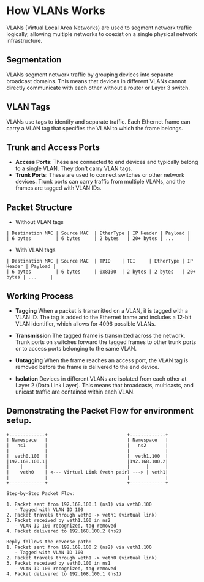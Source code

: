 # How VLANs Works

VLANs (Virtual Local Area Networks) are used to segment network traffic logically, allowing multiple networks to coexist on a single physical network infrastructure.

## Segmentation 
VLANs segment network traffic by grouping devices into separate broadcast domains. This means that devices in different VLANs cannot directly communicate with each other without a router or Layer 3 switch.
## VLAN Tags
VLANs use tags to identify and separate traffic. Each Ethernet frame can carry a VLAN tag that specifies the VLAN to which the frame belongs.
## Trunk and Access Ports
- **Access Ports**: These are connected to end devices and typically belong to a single VLAN. They don't carry VLAN tags.
- **Trunk Ports**: These are used to connect switches or other network devices. Trunk ports can carry traffic from multiple VLANs, and the frames are tagged with VLAN IDs.

## Packet Structure 
- Without VLAN tags
```
| Destination MAC | Source MAC  | EtherType | IP Header | Payload |
| 6 bytes         | 6 bytes     | 2 bytes   | 20+ bytes | ...     |

```
- With VLAN tags
```
| Destination MAC | Source MAC  | TPID    | TCI     | EtherType | IP Header | Payload |
| 6 bytes         | 6 bytes     | 0x8100  | 2 bytes | 2 bytes   | 20+ bytes | ...     |

```
## Working Process 
- **Tagging**
    When a packet is transmitted on a VLAN, it is tagged with a VLAN ID. The tag is added to the Ethernet frame and includes a 12-bit VLAN identifier, which allows for 4096 possible VLANs.

- **Transmission** 
    The tagged frame is transmitted across the network. Trunk ports on switches forward the tagged frames to other trunk ports or to access ports belonging to the same VLAN.

- **Untagging** 
    When the frame reaches an access port, the VLAN tag is removed before the frame is delivered to the end device.

- **Isolation**
    Devices in different VLANs are isolated from each other at Layer 2 (Data Link Layer). This means that broadcasts, multicasts, and unicast traffic are contained within each VLAN.

## Demonstrating the Packet Flow for environment setup.
```
+-------------+                             +-------------+
| Namespace   |                             | Namespace   |
|   ns1       |                             |   ns2       |
|             |                             |             |
|  veth0.100  |                             |  veth1.100  |
|192.168.100.1|                             |192.168.100.2|
|    |        |                             |      |      |
|    veth0    | <--- Virtual Link (veth pair) ---> | veth1|
|             |                             |             |
+-------------+                             +-------------+

Step-by-Step Packet Flow:

1. Packet sent from 192.168.100.1 (ns1) via veth0.100
   - Tagged with VLAN ID 100
2. Packet travels through veth0 -> veth1 (virtual link)
3. Packet received by veth1.100 in ns2
   - VLAN ID 100 recognized, tag removed
4. Packet delivered to 192.168.100.2 (ns2)

Reply follows the reverse path:
1. Packet sent from 192.168.100.2 (ns2) via veth1.100
   - Tagged with VLAN ID 100
2. Packet travels through veth1 -> veth0 (virtual link)
3. Packet received by veth0.100 in ns1
   - VLAN ID 100 recognized, tag removed
4. Packet delivered to 192.168.100.1 (ns1)

```